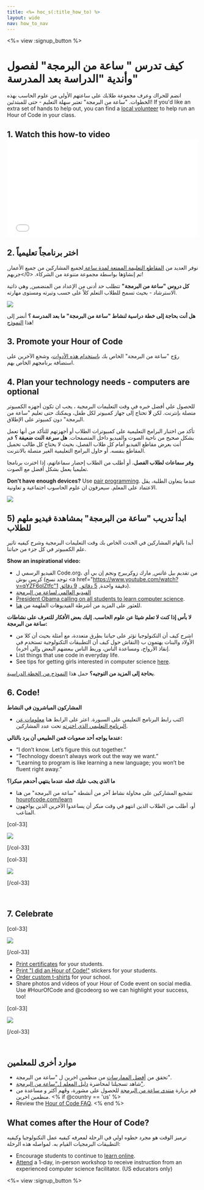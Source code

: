 ```yaml
---
title: <%= hoc_s(:title_how_to) %>
layout: wide
nav: how_to_nav
---
```

<%= view :signup_button %>

# كيف تدرس " ساعة من البرمجة" لفصول وأندية "الدراسة بعد المدرسة"

انضم للحراك وعرف مجموعة طلابك على ساعتهم الأولى من علوم الحاسب بهذه الخطوات. "ساعة من البرمجة" تعتبر سهلة التعليم - حتى للمبتدئين! If you'd like an extra set of hands to help out, you can find a [local volunteer](<%= codeorg_url('/volunteer/local') %>) to help run an Hour of Code in your class.

## 1. Watch this how-to video <iframe width="500" height="255" src="//www.youtube.com/embed/SrnvvWDm73k" frameborder="0" allowfullscreen mark="crwd-mark"></iframe> 

## 2. اختر برنامجاً تعليمياً

نوفر العديد من [ المقاطع التعليمة الممتعة لمدة ساعة ](<%= resolve_url('/learn') %>) لجميع المشاركين من جميع الأعمار, تم إنشاؤها بواسطة مجموعة متنوعة من الشركاء. <0/>جربهم!</p> 

**كل دروس "ساعة من البرمجة"** تتطلب حد أدنى من الإعداد من المنضمين, وهي ذاتية الاسترشاد - بحيث تسمح للطلاب التعلم كلاً على حسب وتيرته ومستوى مهارته.

[![](/images/fit-700/tutorials.png)](<%= resolve_url('/learn') %>)

**هل أنت بحاجة إلى خطة دراسية لنشاط "ساعة من البرمجة" ما بعد المدرسة ؟** أنضر إلى هذا [النموذج](/files/AfterschoolEducatorLessonPlanOutline.docx)!

## 3. Promote your Hour of Code

روّج "ساعة من البرمجة" الخاص بك [ باستخدام هذه الأدوات](<%= resolve_url('/promote') %>)، وشجع الآخرين على استضافة برنامجهم الخاص بهم.

## 4. Plan your technology needs - computers are optional

للحصول علي أفضل خبره في وقت التعليمات البرمجية ، يجب ان تكون أجهزه الكمبيوتر متصلة بإنترنت. لكن **لا** تحتاج إلى جهاز كمبيوتر لكل طفل، ويمكنك حتى تعليم "ساعة من البرمجة" دون كمبيوتر على الإطلاق.

تأكد من اختبار البرامج التعليمية على كمبيوترات الطلاب أو أجهزتهم للتأكد من أنها تعمل بشكل صحيح من ناحية الصوت والفيديو داخل المتصفحات. **هل سرعة النت ضعيفة ؟** قم أنت بعرض مقاطع الفيديو أمام كل طلاب الفصل، بحيث لا يحتاج كل طالب تحميل المقاطع بنفسه. أو حاول البرامج التعليمية الغير متصلة بالانترنت.

**وفر سماعات لطلاب الفصل**، أو أطلب من الطلاب إحضار سماعاتهم، إذا اخترت برنامجا تعليميا يعمل بشكل أفضل مع الصوت.

**Don't have enough devices?** Use [pair programming](https://www.youtube.com/watch?v=vgkahOzFH2Q). عندما يتعاون الطلبة، يقل الاعتماد على المعلم. سيعرفون ان علوم الحاسوب اجتماعية و تعاونية.

<img src="/images/fit-350/group_ipad.jpg" />

## 5) ابدأ تدريب "ساعة من البرمجة" بمشاهدة فيديو ملهم للطلاب

أبدا بالهام المشاركين في الحدث الخاص بك وقت التعليمات البرمجية وشرح كيفيه تاثير علم الكمبيوتر في كل جزء من حياتنا.

**Show an inspirational video:**

- الفيديو الرسمي ل Code.org، من تقديم بيل غاتس, مارك زوكربيرج ونجم إن بي أي كريس بوش (توجد نسح <a href="https://www.youtube.com/watch?v=qYZF6oIZtfc"1 دقيقة واحدة</a>, [5 دقائق](https://www.youtube.com/watch?v=nKIu9yen5nc), [9 دقائق](https://www.youtube.com/watch?v=dU1xS07N-FA)).
- [الفيديو العالمي لساعة من البرمجة ](https://www.youtube.com/watch?v=KsOIlDT145A)
- [President Obama calling on all students to learn computer science](https://www.youtube.com/watch?v=6XvmhE1J9PY).
- للعثور على المزيد من أشرطة الفيديوهات الملهمة من [ هنا](https://www.youtube.com/playlist?list=PLzdnOPI1iJNfpD8i4Sx7U0y2MccnrNZuP).

**لا بأس إذا كنت لا تعلم شيئا عن علوم الحاسب. إليك بعض الأفكار للتعرف على نشاطات ساعة من البرمجة:**

- اشرح كيف أن التكنولوجيا تؤثر على حياتنا بطرق متعددة، مع أمثلة بحيث أن كلا من الأولاد والبنات يهتمون ب (النقاش حول كيف أن التطبيقات التكنولوجية تستخدم في إنقاذ الأرواح، ومساعدة الناس، وربط الناس ببعضهم البعض وإلى أخره).
- List things that use code in everyday life.
- See tips for getting girls interested in computer science [here](<%= resolve_url('https://code.org/girls') %>).

**بحاجة إلى المزيد من التوجيه؟** حمل هذا [ النموذج من الخطة الدراسية](/files/AfterschoolEducatorLessonPlanOutline.docx).

## 6. Code!

**المشاركون المباشرون في النشاط**

- اكتب رابط البرنامج التعليمي على السبورة. اعثر على الرابط هنا [ معلومات عن البرنامج التعليمي الذي اخترته](<%= resolve_url('/learn') %>) تحت عدد المشاركين.

**عندما يواجه أحد صعوبات فمن الطبيعي أن يرد بالتالي:**

- “I don’t know. Let’s figure this out together.”
- “Technology doesn’t always work out the way we want.”
- “Learning to program is like learning a new language; you won’t be fluent right away.”

**ما الذي يجب عليك فعله عندما ينتهي أحدهم مبكرا؟**

- تشجيع المشاركين على محاولة نشاط آخر من أنشطة "ساعة من البرمجة" من هنا[ hourofcode.com/learn](<%= resolve_url('/learn') %>)
- أو، أطلب من الطلاب الذين انتهو في وقت مبكر أن يساعدوا الآخرين الذين يواجهون المتاعب.

[col-33]

![](/images/fit-250/highschoolgirls.jpeg)

[/col-33]

[col-33]

![](/images/fit-300/group_ar.jpg)

[/col-33]

<p style="clear:both">&nbsp;</p>

## 7. Celebrate

[col-33]

![](/images/fit-300/boy-certificate.jpg)

[/col-33]

- [Print certificates](<%= codeorg_url('/certificates') %>) for your students.
- [Print "I did an Hour of Code!"](<%= resolve_url('/promote/resources#stickers') %>) stickers for your students.
- [Order custom t-shirts](http://blog.code.org/post/132608499493/hour-of-code-shirts-and-more) for your school.
- Share photos and videos of your Hour of Code event on social media. Use #HourOfCode and @codeorg so we can highlight your success, too!

[col-33]

![](/images/fit-260/highlight-certificates.jpg)

[/col-33]

<p style="clear:both">&nbsp;</p>

## موارد أخرى للمعلمين

- تحقق من [ أفضل الممارسات](http://www.slideshare.net/TeachCode/hour-of-code-best-practices-for-successful-educators-51273466) من منظمين اخرين ل "ساعة من البرمجة".
- شاهد تسجيلنا لمحاضرة [ دليل المعلم ل"ساعة من البرمجة"](https://youtu.be/EJeMeSW2-Mw).
- قم بزيارة [ منتدى ساعة من البرمجة](http://forum.code.org/c/plc/hour-of-code) للحصول على مشورة، وفَهم أكثر و مساعدة من منظمين اخرين. <% if @country == 'us' %>
- Review the [Hour of Code FAQ](https://support.code.org/hc/en-us/categories/200147083-Hour-of-Code). <% end %>

## What comes after the Hour of Code?

ترميز الوقت هو مجرد خطوه اولي في الرحلة لمعرفه كيفيه عمل التكنولوجيا وكيفيه التطبيقات البرمجيات القيام به. لمواصله هذه الرحلة:

- Encourage students to continue to [learn online](<%= codeorg_url('/learn/beyond') %>).
- [Attend](<%= codeorg_url('/professional-development-workshops') %>) a 1-day, in-person workshop to receive instruction from an experienced computer science facilitator. (US educators only)

<%= view :signup_button %>